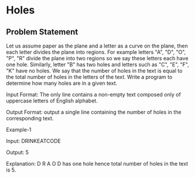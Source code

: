 # Holes

## Problem Statement

Let us assume paper as the plane and a letter as a curve on the plane, then each letter divides the plane into regions. For example letters "A", "D", "O", "P", "R" divide the plane into two regions so we say these letters each have one hole. Similarly, letter "B" has two holes and letters such as "C", "E", "F", "K" have no holes. We say that the number of holes in the text is equal to the total number of holes in the letters of the text. Write a program to determine how many holes are in a given text.

Input Format:
The only line contains a non-empty text composed only of uppercase letters of English alphabet.

Output Format:
output a single line containing the number of holes in the corresponding text.

Example-1

Input:
DRINKEATCODE

Output:
5

Explanation:
D R A O D has one hole hence total number of holes in the text is 5.